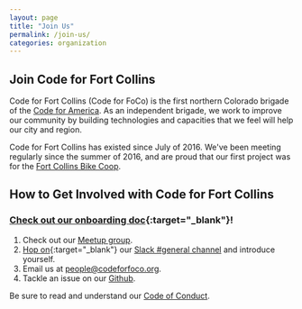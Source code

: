 ```yaml
---
layout: page
title: "Join Us"
permalink: /join-us/
categories: organization
---
```


## Join Code for Fort Collins

Code for Fort Collins (Code for FoCo) is the first northern Colorado brigade of the [Code for America](https://www.codeforamerica.org/). As an independent brigade, we work to improve our community by building technologies and capacities that we feel will help our city and region.

Code for Fort Collins has existed since July of 2016. We've been meeting regularly since the summer of 2016, and are proud that our first project was for the [Fort Collins Bike Coop](http://fcbikecoop.org/).

## How to Get Involved with Code for Fort Collins

### [Check out our onboarding doc](https://github.com/CodeForFoco/org/blob/master/onboarding.md){:target="_blank"}!

1. Check out our [Meetup group](https://www.meetup.com/Code-for-Fort-Collins).
1. [Hop on](https://codeforfocoslack.herokuapp.com){:target="_blank"} our [Slack #general channel](https://codeforfoco.slack.com) and introduce yourself.
1. Email us at [people@codeforfoco.org](mailTo:people@codeforfoco.org).
1. Tackle an issue on our [Github](https://github.com/codeforfoco).

Be sure to read and understand our [Code of Conduct](/code-of-conduct).
